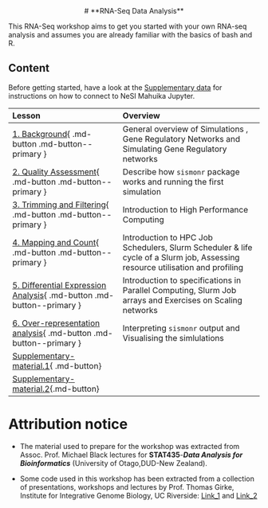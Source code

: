 <center>
# **RNA-Seq Data Analysis**
</center>

This RNA-Seq workshop aims to get you started with your own RNA-seq analysis and assumes you are already familiar with the basics of bash and R.

## Content

Before getting started, have a look at the [Supplementary data](./07_supplementary.md) for instructions on how to connect to NeSI Mahuika Jupyter.

| **Lesson**                                         | **Overview** | 
|:---------------------------------------------------|:-------------|
|[1. Background](./1_background.md){ .md-button .md-button--primary }                          | General overview of Simulations , Gene Regulatory Networks and Simulating Gene Regulatory networks |
|[2. Quality Assessment](./2_qualityassessment.md){ .md-button .md-button--primary }|Describe how `sismonr` package works and running the first simulation|
|[3. Trimming and Filtering](./3_trimmingfiltering.md){ .md-button .md-button--primary }| Introduction to High Performance Computing|
|[4. Mapping and Count](./4_mappingANDcount.md){ .md-button .md-button--primary }|Introduction to HPC Job Schedulers, Slurm Scheduler & life cycle of a Slurm job, Assessing resource utilisation and profiling|
|[5. Differential Expression Analysis](./5_differentialexpression.md){ .md-button .md-button--primary }|Introduction to specifications in Parallel Computing, Slurm Job arrays and Exercises on Scaling networks|
|[6. Over-representation analysis](./6_over-representation_analysis.md){ .md-button .md-button--primary }|Interpreting `sismonr` output and Visualising the simlulations|
|[Supplementary-material.1](./07_supplementary.md){ .md-button}||
|[Supplementary-material.2](./08_supplementary_2.md){.md-button}||



# Attribution notice
  
- The material used to prepare for the workshop was extracted from Assoc. Prof. Michael Black lectures for **STAT435**-***Data Analysis for Bioinformatics*** (University of Otago,DUD-New Zealand).

- Some code used in this workshop has been extracted from a collection of presentations, workshops and lectures by Prof. Thomas Girke, Institute for Integrative Genome Biology, UC Riverside: <a href="http://girke.bioinformatics.ucr.edu/">Link_1</a> and <a href="http://faculty.ucr.edu/~tgirke/HTML_Presentations/Manuals/MCBIOS2015/Rrnaseq/Rrnaseq.pdf">Link_2</a>

